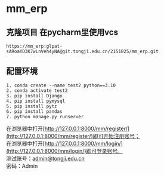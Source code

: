 # mm_erp

## 克隆项目 在pycharm里使用vcs
```angular2html
https://mm_erp:glpat-sARoaYD3K7wLnVeh4yNA@git.tongji.edu.cn/2151825/mm_erp.git
```
## 配置环境
```angular2html
1. conda create --name test2 python==3.10
2. conda activate test2
3. pip install Django
4. pip install pymysql
5. pip install pytz
6. pip install pandas
7. python manage.py runserver
```
在浏览器中打开[http://127.0.0.1:8000/mm/register/](http://127.0.0.1:8000/mm/register/)即可开始注册账号；
<br>
在浏览器中打开[http://127.0.0.1:8000/mm/login/](http://127.0.0.1:8000/mm/login/)即可登录账号。<br>
测试账号：admin@tongji.edu.cn
<br>
密码：Admin